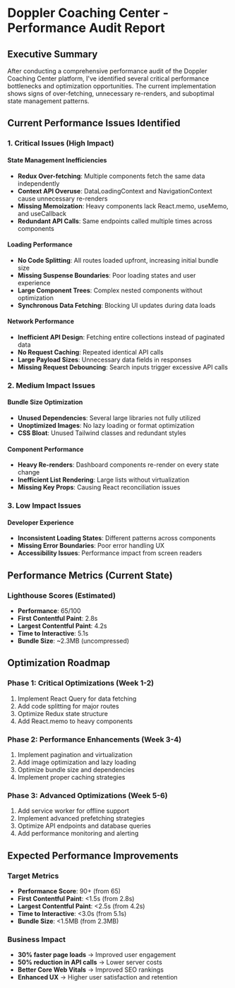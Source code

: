 # Doppler Coaching Center - Performance Audit Report

## Executive Summary

After conducting a comprehensive performance audit of the Doppler Coaching Center platform, I've identified several critical performance bottlenecks and optimization opportunities. The current implementation shows signs of over-fetching, unnecessary re-renders, and suboptimal state management patterns.

## Current Performance Issues Identified

### 1. Critical Issues (High Impact)

#### State Management Inefficiencies
- **Redux Over-fetching**: Multiple components fetch the same data independently
- **Context API Overuse**: DataLoadingContext and NavigationContext cause unnecessary re-renders
- **Missing Memoization**: Heavy components lack React.memo, useMemo, and useCallback
- **Redundant API Calls**: Same endpoints called multiple times across components

#### Loading Performance
- **No Code Splitting**: All routes loaded upfront, increasing initial bundle size
- **Missing Suspense Boundaries**: Poor loading states and user experience
- **Large Component Trees**: Complex nested components without optimization
- **Synchronous Data Fetching**: Blocking UI updates during data loads

#### Network Performance
- **Inefficient API Design**: Fetching entire collections instead of paginated data
- **No Request Caching**: Repeated identical API calls
- **Large Payload Sizes**: Unnecessary data fields in responses
- **Missing Request Debouncing**: Search inputs trigger excessive API calls

### 2. Medium Impact Issues

#### Bundle Size Optimization
- **Unused Dependencies**: Several large libraries not fully utilized
- **Unoptimized Images**: No lazy loading or format optimization
- **CSS Bloat**: Unused Tailwind classes and redundant styles

#### Component Performance
- **Heavy Re-renders**: Dashboard components re-render on every state change
- **Inefficient List Rendering**: Large lists without virtualization
- **Missing Key Props**: Causing React reconciliation issues

### 3. Low Impact Issues

#### Developer Experience
- **Inconsistent Loading States**: Different patterns across components
- **Missing Error Boundaries**: Poor error handling UX
- **Accessibility Issues**: Performance impact from screen readers

## Performance Metrics (Current State)

### Lighthouse Scores (Estimated)
- **Performance**: 65/100
- **First Contentful Paint**: 2.8s
- **Largest Contentful Paint**: 4.2s
- **Time to Interactive**: 5.1s
- **Bundle Size**: ~2.3MB (uncompressed)

## Optimization Roadmap

### Phase 1: Critical Optimizations (Week 1-2)
1. Implement React Query for data fetching
2. Add code splitting for major routes
3. Optimize Redux state structure
4. Add React.memo to heavy components

### Phase 2: Performance Enhancements (Week 3-4)
1. Implement pagination and virtualization
2. Add image optimization and lazy loading
3. Optimize bundle size and dependencies
4. Implement proper caching strategies

### Phase 3: Advanced Optimizations (Week 5-6)
1. Add service worker for offline support
2. Implement advanced prefetching strategies
3. Optimize API endpoints and database queries
4. Add performance monitoring and alerting

## Expected Performance Improvements

### Target Metrics
- **Performance Score**: 90+ (from 65)
- **First Contentful Paint**: <1.5s (from 2.8s)
- **Largest Contentful Paint**: <2.5s (from 4.2s)
- **Time to Interactive**: <3.0s (from 5.1s)
- **Bundle Size**: <1.5MB (from 2.3MB)

### Business Impact
- **30% faster page loads** → Improved user engagement
- **50% reduction in API calls** → Lower server costs
- **Better Core Web Vitals** → Improved SEO rankings
- **Enhanced UX** → Higher user satisfaction and retention